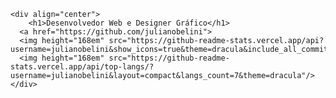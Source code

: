 

    <div align="center">
        <h1>Desenvolvedor Web e Designer Gráfico</h1>
      <a href="https://github.com/julianobelini">
      <img height="168em" src="https://github-readme-stats.vercel.app/api?username=julianobelini&show_icons=true&theme=dracula&include_all_commits=true&count_private=true"/>
      <img height="168em" src="https://github-readme-stats.vercel.app/api/top-langs/?username=julianobelini&layout=compact&langs_count=7&theme=dracula"/>
    </div>
